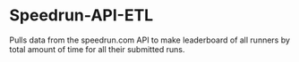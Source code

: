 # Speedrun-API-ETL
Pulls data from the speedrun.com API to make leaderboard of all runners by total amount of time for all their submitted runs.
